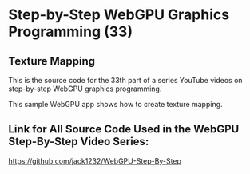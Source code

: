 # Step-by-Step WebGPU Graphics Programming (33) 
## Texture Mapping

This is the source code for the 33th part of a series YouTube videos on step-by-step WebGPU graphics programming.

This sample WebGPU app shows how to create texture mapping. 
## Link for All Source Code Used in the WebGPU Step-By-Step Video Series:

https://github.com/jack1232/WebGPU-Step-By-Step